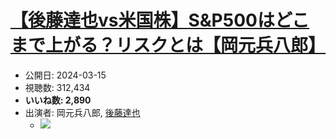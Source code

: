 # [【後藤達也vs米国株】S&P500はどこまで上がる？リスクとは【岡元兵八郎】](https://www.youtube.com/watch?v=wwnZcB7avkM)
-   公開日: 2024-03-15
-   視聴数: 312,434
-   **いいね数: 2,890**
-   出演者: 岡元兵八郎, [後藤達也](/rehacq_fan/people/後藤達也 "wikilink")
    - [![](https://img.youtube.com/vi/wwnZcB7avkM/hqdefault.jpg)](https://www.youtube.com/watch?v=wwnZcB7avkM)
